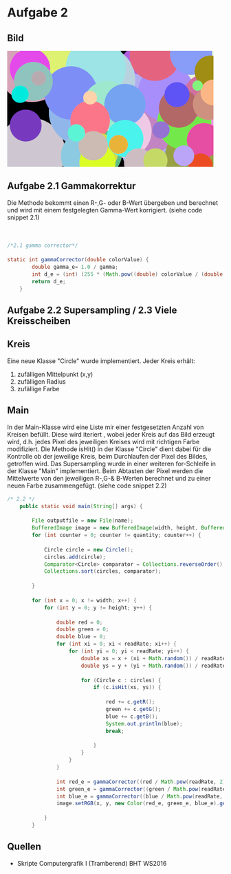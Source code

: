 # Aufgabe 2



## Bild

![](a02-3.png)


## Aufgabe 2.1 Gammakorrektur

Die Methode bekommt einen R-,G- oder B-Wert übergeben und berechnet und wird mit einem festgelegten Gamma-Wert korrigiert. (siehe code snippet 2.1)

```java


/*2.1 gamma corrector*/

static int gammaCorrector(double colorValue) {
		double gamma_e= 1.0 / gamma;
		int d_e = (int) (255 * (Math.pow((double) colorValue / (double) 255, gamma_e));
		return d_e;
	}
```


## Aufgabe 2.2 Supersampling / 2.3 Viele Kreisscheiben

## Kreis

Eine neue Klasse "Circle" wurde implementiert. Jeder Kreis erhält:

1. zufälligen Mittelpunkt (x,y)
2. zufälligen Radius
3. zufällige Farbe

## Main

In der Main-Klasse wird eine Liste mir einer festgesetzten Anzahl von Kreisen befüllt.  Diese wird iteriert , wobei jeder Kreis auf das Bild erzeugt wird, d.h. jedes Pixel des jeweiligen Kreises wird mit richtigen Farbe modifiziert.
Die Methode isHit() in der Klasse "Circle" dient dabei für die Kontrolle ob der jeweilige Kreis, beim Durchlaufen der Pixel des Bildes, getroffen wird. Das Supersampling wurde in einer weiteren for-Schleife  in der Klasse "Main" implementiert.
Beim Abtasten der Pixel werden die Mittelwerte von den jeweiligen R-,G-& B-Werten berechnet und zu einer neuen Farbe zusammengefügt. (siehe code snippet 2.2) 

```java
/* 2.2 */
	public static void main(String[] args) {

		File outputfile = new File(name);
		BufferedImage image = new BufferedImage(width, height, BufferedImage.TYPE_INT_RGB);
		for (int counter = 0; counter != quantity; counter++) {

			Circle circle = new Circle();
			circles.add(circle);
			Comparator<Circle> comparator = Collections.reverseOrder();
			Collections.sort(circles, comparator);

		}

		for (int x = 0; x != width; x++) {
			for (int y = 0; y != height; y++) {

				double red = 0;
				double green = 0;
				double blue = 0;
				for (int xi = 0; xi < readRate; xi++) {
					for (int yi = 0; yi < readRate; yi++) {
						double xs = x + (xi + Math.random()) / readRate;
						double ys = y + (yi + Math.random()) / readRate;

						for (Circle c : circles) {
							if (c.isHit(xs, ys)) {

								red += c.getR();
								green += c.getG();
								blue += c.getB();
								System.out.println(blue);
								break;

							}
						}
					}
				}

				int red_e = gammaCorrector((red / Math.pow(readRate, 2)));
				int green_e = gammaCorrector((green / Math.pow(readRate, 2)));
				int blue_e = gammaCorrector((blue / Math.pow(readRate, 2)));
				image.setRGB(x, y, new Color(red_e, green_e, blue_e).getRGB());

			}
		}

```


## Quellen

- Skripte Computergrafik I (Tramberend) BHT WS2016

